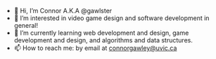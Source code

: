 - 👋 Hi, I’m Connor A.K.A @gawlster
- 👀 I’m interested in video game design and software development in general!
- 🌱 I’m currently learning web development and design, game development and design, and algorithms and data structures.
- 📫 How to reach me: by email at connorgawley@uvic.ca

<!---
gawlster/gawlster is a ✨ special ✨ repository because its `README.md` (this file) appears on your GitHub profile.
You can click the Preview link to take a look at your changes.
--->
